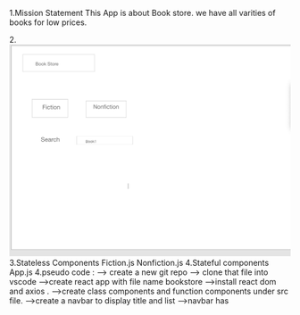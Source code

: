 
1.Mission Statement
This App is  about Book store.
we have all varities of books for low prices.

2.![wireframe](./Screen%20Shot%202020-04-24%20at%202.22.17%20PM.png)
3.Stateless Components
Fiction.js
Nonfiction.js
4.Stateful components
App.js
4.pseudo code :
 --> create a new git repo
 --> clone that file into vscode
 -->create react app with file name bookstore
 -->install react dom and axios .
 -->create class components and function components under src file.
 -->create a navbar to display title and list
 -->navbar has 


